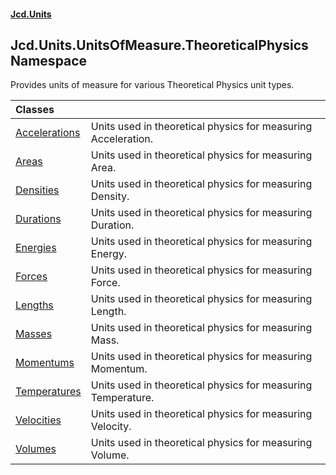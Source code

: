 #### [Jcd.Units](index 'index')

## Jcd.Units.UnitsOfMeasure.TheoreticalPhysics Namespace

Provides units of measure for various Theoretical Physics unit types.

| Classes | |
| :--- | :--- |
| [Accelerations](Accelerations 'Jcd.Units.UnitsOfMeasure.TheoreticalPhysics.Accelerations') | Units used in theoretical physics for measuring Acceleration. |
| [Areas](Areas 'Jcd.Units.UnitsOfMeasure.TheoreticalPhysics.Areas') | Units used in theoretical physics for measuring Area. |
| [Densities](Densities 'Jcd.Units.UnitsOfMeasure.TheoreticalPhysics.Densities') | Units used in theoretical physics for measuring Density. |
| [Durations](Durations 'Jcd.Units.UnitsOfMeasure.TheoreticalPhysics.Durations') | Units used in theoretical physics for measuring Duration. |
| [Energies](Energies 'Jcd.Units.UnitsOfMeasure.TheoreticalPhysics.Energies') | Units used in theoretical physics for measuring Energy. |
| [Forces](Forces 'Jcd.Units.UnitsOfMeasure.TheoreticalPhysics.Forces') | Units used in theoretical physics for measuring Force. |
| [Lengths](Lengths 'Jcd.Units.UnitsOfMeasure.TheoreticalPhysics.Lengths') | Units used in theoretical physics for measuring Length. |
| [Masses](Masses 'Jcd.Units.UnitsOfMeasure.TheoreticalPhysics.Masses') | Units used in theoretical physics for measuring Mass. |
| [Momentums](Momentums 'Jcd.Units.UnitsOfMeasure.TheoreticalPhysics.Momentums') | Units used in theoretical physics for measuring Momentum. |
| [Temperatures](Temperatures 'Jcd.Units.UnitsOfMeasure.TheoreticalPhysics.Temperatures') | Units used in theoretical physics for measuring Temperature. |
| [Velocities](Velocities 'Jcd.Units.UnitsOfMeasure.TheoreticalPhysics.Velocities') | Units used in theoretical physics for measuring Velocity. |
| [Volumes](Volumes 'Jcd.Units.UnitsOfMeasure.TheoreticalPhysics.Volumes') | Units used in theoretical physics for measuring Volume. |
